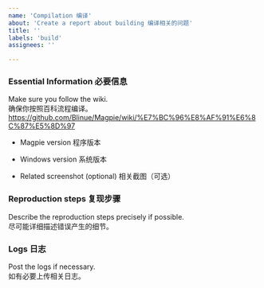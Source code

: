 ```yaml
---
name: 'Compilation 编译'
about: 'Create a report about building 编译相关的问题'
title: ''
labels: 'build'
assignees: ''

---
```


### Essential Information 必要信息

Make sure you follow the wiki.  
确保你按照百科流程编译。  
https://github.com/Blinue/Magpie/wiki/%E7%BC%96%E8%AF%91%E6%8C%87%E5%8D%97

- Magpie version 程序版本  


- Windows version 系统版本  


- Related screenshot (optional) 相关截图（可选）  



### Reproduction steps 复现步骤

Describe the reproduction steps precisely if possible.  
尽可能详细描述错误产生的细节。  



### Logs 日志

Post the logs if necessary.  
如有必要上传相关日志。  

